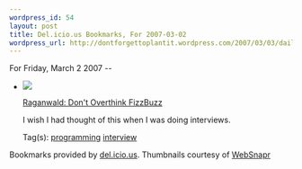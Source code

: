 ```yaml
--- 
wordpress_id: 54
layout: post
title: Del.icio.us Bookmarks, For 2007-03-02
wordpress_url: http://dontforgettoplantit.wordpress.com/2007/03/03/daily-delicious-14/
---
```

<p class="daily-delicious-header">For Friday, March 2 2007 --</p>
<ul class="daily-delicious">
    <li><img src="http://images.websnapr.com/?url=http://weblog.raganwald.com/2007/01/dont-overthink-fizzbuzz.html"> <p><a href="http://weblog.raganwald.com/2007/01/dont-overthink-fizzbuzz.html" title="http://weblog.raganwald.com/2007/01/dont-overthink-fizzbuzz.html">Raganwald: Don't Overthink FizzBuzz</a></p>
<p>I wish I had thought of this when I was doing interviews.</p><div class="daily-delicious-tags">Tag(s): <a href="http://del.icio.us/popular/programming">programming</a> <a href="http://del.icio.us/popular/interview">interview</a> </div></li></ul><p class="daily-delicious-footer">Bookmarks provided by <a href="http://del.icio.us/cyu">del.icio.us</a>.  Thumbnails courtesy of <a href="http://websnapr.com">WebSnapr</a>
